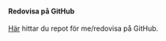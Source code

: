 #### Redovisa på GitHub

[Här](https://github.com/ChalleStr/chsr19-design) hittar du repot för me/redovisa på GitHub.
